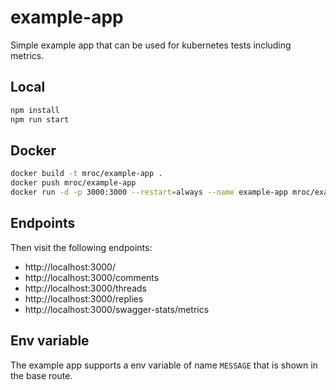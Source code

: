 # example-app

Simple example app that can be used for kubernetes tests including metrics.

## Local

```bash
npm install
npm run start
```

## Docker

```bash
docker build -t mroc/example-app .
docker push mroc/example-app
docker run -d -p 3000:3000 --restart=always --name example-app mroc/example-app
```

## Endpoints

Then visit the following endpoints:

* http://localhost:3000/
* http://localhost:3000/comments
* http://localhost:3000/threads
* http://localhost:3000/replies
* http://localhost:3000/swagger-stats/metrics

## Env variable

The example app supports a env variable of name `MESSAGE` that is shown in the base route.
